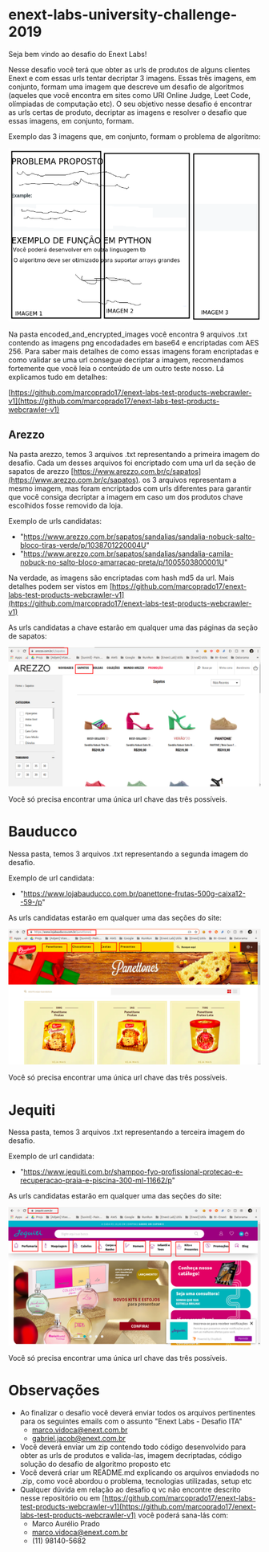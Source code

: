 # enext-labs-university-challenge-2019

Seja bem vindo ao desafio do Enext Labs!

Nesse desafio você terá que obter as urls de produtos de alguns clientes Enext e com essas urls tentar decriptar 3 imagens. Essas três imagens, em conjunto, formam uma imagem que descreve um desafio de algoritmos (aqueles que você encontra em sites como URI Online Judge, Leet Code, olímpiadas de computação etc). O seu objetivo nesse desafio é encontrar as urls certas de produto, decriptar as imagens e resolver o desafio que essas imagens, em conjunto, formam.

Exemplo das 3 imagens que, em conjunto, formam o problema de algoritmo:

![](img/enext_labs_university_challenge_2019_problem_original_image_example.png)

Na pasta encoded_and_encrypted_images você encontra 9 arquivos .txt contendo as imagens png encodadades em base64 e encriptadas com AES 256. Para saber mais detalhes de como essas imagens foram encriptadas e como validar se uma url consegue decriptar a imagem, recomendamos fortemente que você leia o conteúdo de um outro teste nosso. Lá explicamos tudo em detalhes:

[https://github.com/marcoprado17/enext-labs-test-products-webcrawler-v1](https://github.com/marcoprado17/enext-labs-test-products-webcrawler-v1)

## Arezzo

Na pasta arezzo, temos 3 arquivos .txt representando a primeira imagem do desafio. Cada um desses arquivos foi encriptado com uma url da seção de sapatos de arezzo [https://www.arezzo.com.br/c/sapatos](https://www.arezzo.com.br/c/sapatos). os 3 arquivos representam a mesmo imagem, mas foram encriptados com urls diferentes para garantir que você consiga decriptar a imagem em caso um dos produtos chave escolhidos fosse removido da loja.

Exemplo de urls candidatas:

* "https://www.arezzo.com.br/sapatos/sandalias/sandalia-nobuck-salto-bloco-tiras-verde/p/1038701220004U"
* "https://www.arezzo.com.br/sapatos/sandalias/sandalia-camila-nobuck-no-salto-bloco-amarracao-preta/p/1005503800001U"

Na verdade, as imagens são encriptadas com hash md5 da url. Mais detalhes podem ser vistos em [https://github.com/marcoprado17/enext-labs-test-products-webcrawler-v1](https://github.com/marcoprado17/enext-labs-test-products-webcrawler-v1)

As urls candidatas a chave estarão em qualquer uma das páginas da seção de sapatos:

![](img/arezzo.png)

Você só precisa encontrar uma única url chave das três possíveis.

# Bauducco

Nessa pasta, temos 3 arquivos .txt representando a segunda imagem do desafio.

Exemplo de url candidata:

* "https://www.lojabauducco.com.br/panettone-frutas-500g-caixa12--59-/p"

As urls candidatas estarão em qualquer uma das seções do site:

![](img/bauducco.png)

Você só precisa encontrar uma única url chave das três possíveis.

# Jequiti

Nessa pasta, temos 3 arquivos .txt representando a terceira imagem do desafio.

Exemplo de url candidata:

* "https://www.jequiti.com.br/shampoo-fyo-profissional-protecao-e-recuperacao-praia-e-piscina-300-ml-11662/p"

As urls candidatas estarão em qualquer uma das seções do site:

![](img/jequiti.png)

Você só precisa encontrar uma única url chave das três possíveis.

# Observações

* Ao finalizar o desafio você deverá enviar todos os arquivos pertinentes para os seguintes emails com o assunto "Enext Labs - Desafio ITA"
    * marco.vidoca@enext.com.br
    * gabriel.jacob@enext.com.br
* Você deverá enviar um zip contendo todo código desenvolvido para obter as urls de produtos e valida-las, imagem decriptadas, código solução do desafio de algoritmo proposto etc
* Você deverá criar um README.md explicando os arquivos enviadods no .zip, como você abordou o problema, tecnologias utilizadas, setup etc
* Qualquer dúvida em relação ao desafio q vc não encontre descrito nesse repositório ou em [https://github.com/marcoprado17/enext-labs-test-products-webcrawler-v1](https://github.com/marcoprado17/enext-labs-test-products-webcrawler-v1) você poderá sana-lás com:
    * Marco Aurélio Prado
    * marco.vidoca@enext.com.br
    * (11) 98140-5682
